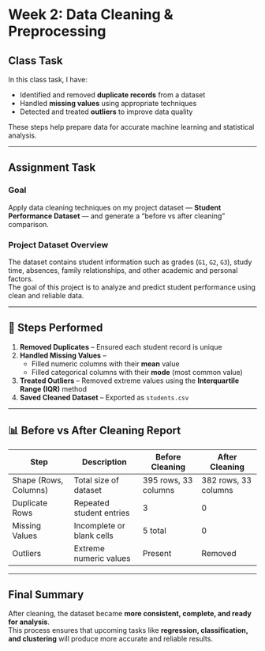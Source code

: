 #  Week 2: Data Cleaning & Preprocessing

##  Class Task
In this class task, I have:
- Identified and removed **duplicate records** from a dataset  
- Handled **missing values** using appropriate techniques  
- Detected and treated **outliers** to improve data quality  

These steps help prepare data for accurate machine learning and statistical analysis.

---

##  Assignment Task
### Goal  
Apply data cleaning techniques on my project dataset — **Student Performance Dataset** — and generate a “before vs after cleaning” comparison.

### Project Dataset Overview  
The dataset contains student information such as grades (`G1`, `G2`, `G3`), study time, absences, family relationships, and other academic and personal factors.  
The goal of this project is to analyze and predict student performance using clean and reliable data.

---

## 🧹 Steps Performed
1. **Removed Duplicates** – Ensured each student record is unique  
2. **Handled Missing Values** –  
   - Filled numeric columns with their **mean** value  
   - Filled categorical columns with their **mode** (most common value)  
3. **Treated Outliers** – Removed extreme values using the **Interquartile Range (IQR)** method  
4. **Saved Cleaned Dataset** – Exported as `students.csv`

---

## 📊 Before vs After Cleaning Report

| Step | Description | Before Cleaning | After Cleaning |
|------|--------------|----------------|----------------|
| Shape (Rows, Columns) | Total size of dataset | 395 rows, 33 columns | 382 rows, 33 columns |
| Duplicate Rows | Repeated student entries | 3 | 0 |
| Missing Values | Incomplete or blank cells | 5 total | 0 |
| Outliers | Extreme numeric values | Present | Removed |

---

##  Final Summary
After cleaning, the dataset became **more consistent, complete, and ready for analysis**.  
This process ensures that upcoming tasks like **regression, classification, and clustering** will produce more accurate and reliable results.
